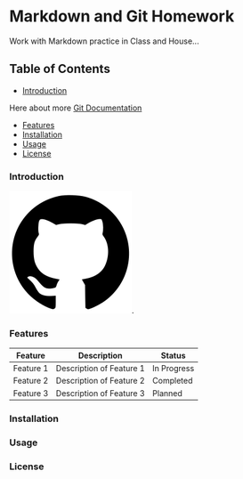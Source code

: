 # Markdown and Git Homework

Work with Markdown practice in Class and House...

## Table of Contents

- [Introduction](#introduction)

Here about more
[Git Documentation](https://git-scm.com/doc)

- [Features](#features)
- [Installation](#installation)
- [Usage](#usage)
- [License](#license)

### Introduction

![Project Logo](images/logo.png).

### Features

| Feature   | Description              | Status      |
| --------- | ------------------------ | ----------- |
| Feature 1 | Description of Feature 1 | In Progress |
| Feature 2 | Description of Feature 2 | Completed   |
| Feature 3 | Description of Feature 3 | Planned     |

### Installation

### Usage

### License
